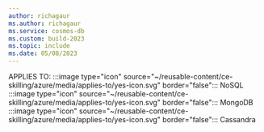 ```yaml
---
author: richagaur
ms.author: richagaur
ms.service: cosmos-db
ms.custom: build-2023
ms.topic: include
ms.date: 05/08/2023
---
```


APPLIES TO:
:::image type="icon" source="~/reusable-content/ce-skilling/azure/media/applies-to/yes-icon.svg" border="false":::
NoSQL
:::image type="icon" source="~/reusable-content/ce-skilling/azure/media/applies-to/yes-icon.svg" border="false":::
MongoDB
:::image type="icon" source="~/reusable-content/ce-skilling/azure/media/applies-to/yes-icon.svg" border="false":::
Cassandra
